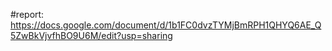 #report: https://docs.google.com/document/d/1b1FC0dvzTYMjBmRPH1QHYQ6AE_Q5ZwBkVjvfhBO9U6M/edit?usp=sharing
